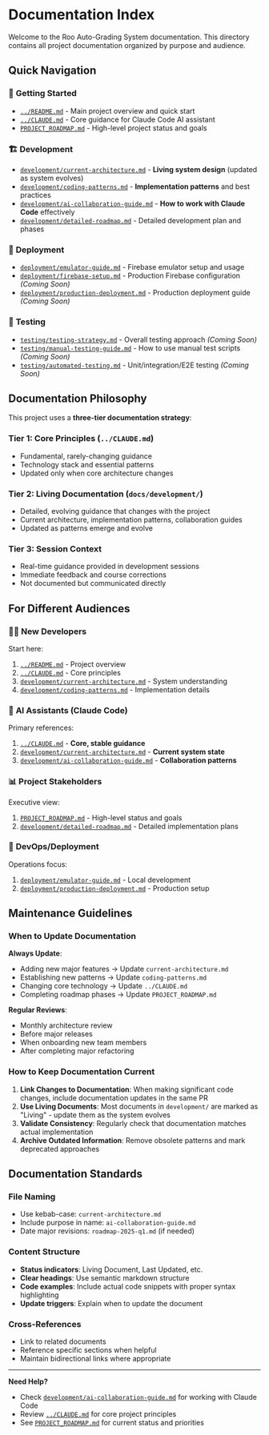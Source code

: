 # Documentation Index

Welcome to the Roo Auto-Grading System documentation. This directory contains all project documentation organized by purpose and audience.

## Quick Navigation

### 🚀 **Getting Started**
- [`../README.md`](../README.md) - Main project overview and quick start
- [`../CLAUDE.md`](../CLAUDE.md) - Core guidance for Claude Code AI assistant
- [`PROJECT_ROADMAP.md`](PROJECT_ROADMAP.md) - High-level project status and goals

### 🏗️ **Development**
- [`development/current-architecture.md`](development/current-architecture.md) - **Living system design** (updated as system evolves)
- [`development/coding-patterns.md`](development/coding-patterns.md) - **Implementation patterns** and best practices
- [`development/ai-collaboration-guide.md`](development/ai-collaboration-guide.md) - **How to work with Claude Code** effectively
- [`development/detailed-roadmap.md`](development/detailed-roadmap.md) - Detailed development plan and phases

### 🚀 **Deployment**
- [`deployment/emulator-guide.md`](deployment/emulator-guide.md) - Firebase emulator setup and usage
- [`deployment/firebase-setup.md`](deployment/firebase-setup.md) - Production Firebase configuration *(Coming Soon)*
- [`deployment/production-deployment.md`](deployment/production-deployment.md) - Production deployment guide *(Coming Soon)*

### 🧪 **Testing**
- [`testing/testing-strategy.md`](testing/testing-strategy.md) - Overall testing approach *(Coming Soon)*
- [`testing/manual-testing-guide.md`](testing/manual-testing-guide.md) - How to use manual test scripts *(Coming Soon)*
- [`testing/automated-testing.md`](testing/automated-testing.md) - Unit/integration/E2E testing *(Coming Soon)*

## Documentation Philosophy

This project uses a **three-tier documentation strategy**:

### Tier 1: Core Principles (`../CLAUDE.md`)
- Fundamental, rarely-changing guidance
- Technology stack and essential patterns
- Updated only when core architecture changes

### Tier 2: Living Documentation (`docs/development/`)
- Detailed, evolving guidance that changes with the project
- Current architecture, implementation patterns, collaboration guides
- Updated as patterns emerge and evolve

### Tier 3: Session Context
- Real-time guidance provided in development sessions
- Immediate feedback and course corrections
- Not documented but communicated directly

## For Different Audiences

### 👨‍💻 **New Developers**
Start here:
1. [`../README.md`](../README.md) - Project overview
2. [`../CLAUDE.md`](../CLAUDE.md) - Core principles
3. [`development/current-architecture.md`](development/current-architecture.md) - System understanding
4. [`development/coding-patterns.md`](development/coding-patterns.md) - Implementation details

### 🤖 **AI Assistants (Claude Code)**
Primary references:
1. [`../CLAUDE.md`](../CLAUDE.md) - **Core, stable guidance**
2. [`development/current-architecture.md`](development/current-architecture.md) - **Current system state**
3. [`development/ai-collaboration-guide.md`](development/ai-collaboration-guide.md) - **Collaboration patterns**

### 📊 **Project Stakeholders**
Executive view:
1. [`PROJECT_ROADMAP.md`](PROJECT_ROADMAP.md) - High-level status and goals
2. [`development/detailed-roadmap.md`](development/detailed-roadmap.md) - Detailed implementation plans

### 🔧 **DevOps/Deployment**
Operations focus:
1. [`deployment/emulator-guide.md`](deployment/emulator-guide.md) - Local development
2. [`deployment/production-deployment.md`](deployment/production-deployment.md) - Production setup

## Maintenance Guidelines

### When to Update Documentation

**Always Update**:
- Adding new major features → Update `current-architecture.md`
- Establishing new patterns → Update `coding-patterns.md`
- Changing core technology → Update `../CLAUDE.md`
- Completing roadmap phases → Update `PROJECT_ROADMAP.md`

**Regular Reviews**:
- Monthly architecture review
- Before major releases
- When onboarding new team members
- After completing major refactoring

### How to Keep Documentation Current

1. **Link Changes to Documentation**: When making significant code changes, include documentation updates in the same PR
2. **Use Living Documents**: Most documents in `development/` are marked as "Living" - update them as the system evolves
3. **Validate Consistency**: Regularly check that documentation matches actual implementation
4. **Archive Outdated Information**: Remove obsolete patterns and mark deprecated approaches

## Documentation Standards

### File Naming
- Use kebab-case: `current-architecture.md`
- Include purpose in name: `ai-collaboration-guide.md`
- Date major revisions: `roadmap-2025-q1.md` (if needed)

### Content Structure
- **Status indicators**: Living Document, Last Updated, etc.
- **Clear headings**: Use semantic markdown structure
- **Code examples**: Include actual code snippets with proper syntax highlighting
- **Update triggers**: Explain when to update the document

### Cross-References
- Link to related documents
- Reference specific sections when helpful
- Maintain bidirectional links where appropriate

---

**Need Help?** 
- Check [`development/ai-collaboration-guide.md`](development/ai-collaboration-guide.md) for working with Claude Code
- Review [`../CLAUDE.md`](../CLAUDE.md) for core project principles
- See [`PROJECT_ROADMAP.md`](PROJECT_ROADMAP.md) for current status and priorities